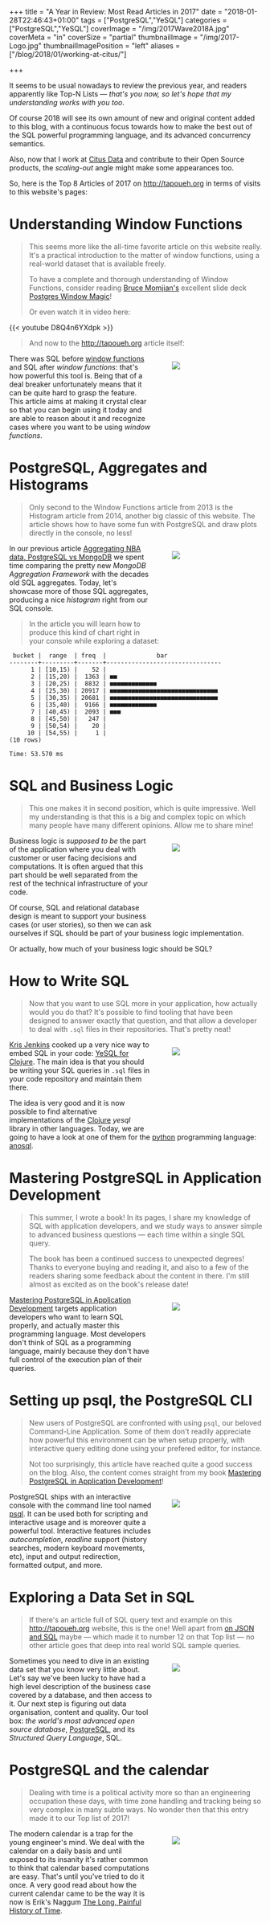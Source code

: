 +++
title = "A Year in Review: Most Read Articles in 2017"
date = "2018-01-28T22:46:43+01:00"
tags = ["PostgreSQL","YeSQL"]
categories = ["PostgreSQL","YeSQL"]
coverImage = "/img/2017Wave2018A.jpg"
coverMeta = "in"
coverSize = "partial"
thumbnailImage = "/img/2017-Logo.jpg"
thumbnailImagePosition = "left"
aliases = ["/blog/2018/01/working-at-citus/"]

+++

It seems to be usual nowadays to review the previous year, and readers
apparently like Top-N Lists — _that's you now, so let's hope that my
understanding works with you too_.

Of course 2018 will see its own amount of new and original content added to
this blog, with a continuous focus towards how to make the best out of the
SQL powerful programming language, and its advanced concurrency semantics.

<!--more-->

Also, now that I work at [Citus Data](https://www.citusdata.com) and
contribute to their Open Source products, the *scaling-out* angle might make
some appearances too.

So, here is the Top 8 Articles of 2017 on <http://tapoueh.org> in terms of
visits to this website's pages:

<!--toc-->

# Understanding Window Functions

> This seems more like the all-time favorite article on this website really.
> It's a practical introduction to the matter of window functions, using a
> real-world dataset that is available freely.
>
> To have a complete and thorough understanding of Window Functions,
> consider reading [Bruce Momjian's](https://momjian.us/) excellent slide
> deck [Postgres Window
> Magic](https://momjian.us/main/writings/pgsql/window.pdf)!
>
> Or even watch it in video here:

{{< youtube D8Q4n6YXdpk >}}

> And now to the <http://tapoueh.org> article itself:

<figure style="float: right; clear: left; display: block; width: 140px; height: 140px; margin-bottom: 2em;">
    <a href="/blog/2013/08/understanding-window-functions/">
        <img src="/img/old/moving_window.gif">
    </a>
</figure>

There was SQL
before
[window functions](http://www.postgresql.org/docs/current/static/tutorial-window.html) and
SQL after *window functions*: that's how powerful this tool is. Being that
of a deal breaker unfortunately means that it can be quite hard to grasp the
feature. This article aims at making it crystal clear so that you can begin
using it today and are able to reason about it and recognize cases where you
want to be using *window functions*.

# PostgreSQL, Aggregates and Histograms

> Only second to the Window Functions article from 2013 is the Histogram
> article from 2014, another big classic of this website. The article shows
> how to have some fun with PostgreSQL and draw plots directly in the
> console, no less!

<figure style="float: right; clear: left; display: block; width: 140px; height: 140px; margin-bottom: 2em;">
    <a href="/blog/2014/02/postgresql-aggregates-and-histograms/">
        <img src="/img/old/histogram.jpg">
    </a>
</figure>

In our previous article 
[Aggregating NBA data, PostgreSQL vs MongoDB](/blog/2014/02/17-aggregating-nba-data-PostgreSQL-vs-MongoDB) we spent
time comparing the pretty new 
*MongoDB Aggregation Framework* with the decades
old SQL aggregates. Today, let's showcase more of those SQL aggregates,
producing a nice 
*histogram* right from our SQL console.

> In the article you will learn how to produce this kind of chart right in
> your console while exploring a dataset:

~~~
 bucket |  range  | freq  |              bar               
--------+---------+-------+--------------------------------
      1 | [10,15) |    52 | 
      2 | [15,20) |  1363 | ■■
      3 | [20,25) |  8832 | ■■■■■■■■■■■■■
      4 | [25,30) | 20917 | ■■■■■■■■■■■■■■■■■■■■■■■■■■■■■■
      5 | [30,35) | 20681 | ■■■■■■■■■■■■■■■■■■■■■■■■■■■■■■
      6 | [35,40) |  9166 | ■■■■■■■■■■■■■
      7 | [40,45) |  2093 | ■■■
      8 | [45,50) |   247 | 
      9 | [50,54) |    20 | 
     10 | [54,55) |     1 | 
(10 rows)

Time: 53.570 ms
~~~

# SQL and Business Logic

> This one makes it in second position, which is quite impressive. Well my
> understanding is that this is a big and complex topic on which many people
> have many different opinions. Allow me to share mine!

<figure style="float: right; clear: left; display: block; width: 140px; height: 140px; margin-bottom: 2em;">
    <a href="/blog/2017/06/sql-and-business-logic/">
        <img src="/img/maze-inside-a-database.jpg">
    </a>
</figure>

Business logic is *supposed to be* the part of the application where you
deal with customer or user facing decisions and computations. It is often
argued that this part should be well separated from the rest of the
technical infrastructure of your code.

Of course, SQL and relational database design is meant to support your
business cases (or user stories), so then we can ask ourselves if SQL should
be part of your business logic implementation.

Or actually, how much of your business logic should be SQL?

# How to Write SQL

> Now that you want to use SQL more in your application, how actually would
> you do that? It's possible to find tooling that have been designed to
> answer exactly that question, and that allow a developer to deal with
> `.sql` files in their repositories. That's pretty neat!

<figure style="float: right; clear: left; display: block; width: 140px; height: 140px; margin-bottom: 2em;">
    <a href="/blog/2017/06/how-to-write-sql/">
        <img src="/img/sql-filetype.svg">
    </a>
</figure>

[Kris Jenkins](https://twitter.com/krisajenkins) cooked up a very nice way
to embed SQL in your
code: [YeSQL for Clojure](https://github.com/krisajenkins/yesql). The main
idea is that you should be writing your SQL queries in `.sql` files in your
code repository and maintain them there.

The idea is very good and it is now possible to find alternative
implementations of the [Clojure](https://clojure.org) *yesql* library in
other languages. Today, we are going to have a look at one of them for
the [python](https://www.python.org) programming
language: [anosql](https://github.com/honza/anosql).

# Mastering PostgreSQL in Application Development

> This summer, I wrote a book! In its pages, I share my knowledge of SQL
> with application developers, and we study ways to answer simple to
> advanced business questions — each time within a single SQL query.
>
> The book has been a continued success to unexpected degrees! Thanks to
> everyone buying and reading it, and also to a few of the readers sharing
> some feedback about the content in there. I'm still almost as excited as
> on the book's release date!

<figure style="float: right; clear: left; display: block; width: 140px; height: 140px; margin-bottom: 2em;">
    <a href="https://masteringpostgresql.com">
        <img src="/img/MasteringPostgreSQLinAppDev-Cover-th.png">
    </a>
</figure>

[Mastering PostgreSQL in Application
Development](https://masteringpostgresql.com) targets application developers
who want to learn SQL properly, and actually master this programming
language. Most developers don't think of SQL as a programming language,
mainly because they don't have full control of the execution plan of their
queries.

# Setting up psql, the PostgreSQL CLI

> New users of PostgreSQL are confronted with using `psql`, our beloved
> Command-Line Application. Some of them don't readily appreciate how
> powerful this environment can be when setup properly, with interactive
> query editing done using your prefered editor, for instance. 
>
> Not too surprisingly, this article have reached quite a good success on
> the blog. Also, the content comes straight from my book [Mastering
> PostgreSQL in Application Development](https://masteringpostgresql.com)!

<figure style="float: right; clear: left; display: block; width: 140px; height: 140px; margin-bottom: 2em;">
    <a href="/blog/2017/12/setting-up-psql-the-postgresql-cli/">
        <img src="/img/icon-cli.png">
    </a>
</figure>

PostgreSQL ships with an interactive console with the command line tool
named [psql](https://www.postgresql.org/docs/current/static/app-psql.html).
It can be used both for scripting and interactive usage and is moreover
quite a powerful tool. Interactive features includes *autocompletion*,
*readline* support (history searches, modern keyboard movements, etc), input
and output redirection, formatted output, and more.

# Exploring a Data Set in SQL

> If there's an article full of SQL query text and example on this
> <http://tapoueh.org> website, this is the one! Well apart from [on JSON
> and SQL](/blog/2017/09/on-json-and-sql/) maybe — which made it to number
> 12 on that Top list — no other article goes that deep into real world SQL
> sample queries.

<figure style="float: right; clear: left; display: block; width: 140px; height: 140px; margin-bottom: 2em;">
    <a href="/blog/2017/06/exploring-a-data-set-in-sql/">
        <img src="/img/explore-data.png">
    </a>
</figure>

Sometimes you need to dive in an existing data set that you know very little
about. Let's say we've been lucky to have had a high level description of
the business case covered by a database, and then access to it. Our next
step is figuring out data organisation, content and quality. Our tool box:
*the world's most advanced open source
database*, [PostgreSQL](https://www.postgresql.org), and its *Structured
Query Language*, SQL.

# PostgreSQL and the calendar

> Dealing with time is a political activity more so than an engineering
> occupation these days, with time zone handling and tracking being so very
> complex in many subtle ways. No wonder then that this entry made it to our
> Top list of 2017!

<figure style="float: right; clear: left; display: block; width: 140px; height: 140px; margin-bottom: 2em;">
    <a href="/blog/2017/06/postgresql-and-the-calendar/">
        <img src="/img/Calendar-Time.png">
    </a>
</figure>

The modern calendar is a trap for the young engineer's mind. We deal with
the calendar on a daily basis and until exposed to its insanity it's rather
common to think that calendar based computations are easy. That's until
you've tried to do it once. A very good read about how the current calendar
came to be the way it is now is Erik's Naggum [The Long, Painful History of
Time](http://naggum.no/lugm-time.html).


